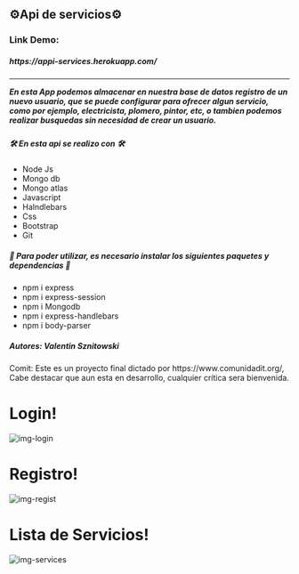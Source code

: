 <h2>⚙️Api de servicios⚙️</h2>

### Link Demo: 
<h5>https://appi-services.herokuapp.com/<h5>
 
<hr>
 <p>En esta App podemos almacenar en nuestra base de datos registro de un nuevo usuario, que se puede configurar para ofrecer algun servicio, como por ejemplo, electricista, plomero, pintor, etc, o tambien podemos realizar busquedas sin necesidad de crear un usuario.</p>

 <h5>🛠️ En esta api se realizo con 🛠️</h5>

<ul>
<li>Node Js</li>
<li>Mongo db</li>
<li>Mongo atlas</li>
<li>Javascript</li>
<li>Halndlebars</li>
<li>Css</li>
<li>Bootstrap</li>
<li>Git</li>
</ul>

<h5>🔧 Para poder utilizar, es necesario instalar los siguientes paquetes y dependencias 🔧</h5>

<ul>
<li>npm i express</li>
<li>npm i express-session</li>
<li>npm i Mongodb</li>
<li>npm i express-handlebars</li>
<li>npm i body-parser</li>
</ul>

<h5> Autores: Valentin Sznitowski</h5>

 <p>Comit: Este es un proyecto final dictado por https://www.comunidadit.org/, Cabe destacar que aun esta en desarrollo, cualquier crítica sera bienvenida.</p>

# Login!
![img-login](https://user-images.githubusercontent.com/78902757/124687299-fddf2b80-deaa-11eb-926e-4996692288b3.png)

# Registro!
![img-regist](https://user-images.githubusercontent.com/78902757/124687316-06cffd00-deab-11eb-86ca-83294becdf8f.png)

# Lista de Servicios!
![img-services](https://user-images.githubusercontent.com/78902757/124687323-0c2d4780-deab-11eb-8adb-c001657a1401.png)






